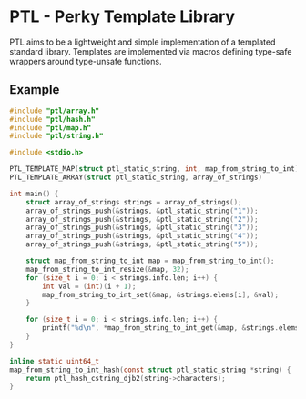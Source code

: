 # PTL - Perky Template Library

PTL aims to be a lightweight and simple implementation of a templated standard library.
Templates are implemented via macros defining type-safe wrappers around type-unsafe functions.

## Example
```c
#include "ptl/array.h"
#include "ptl/hash.h"
#include "ptl/map.h"
#include "ptl/string.h"

#include <stdio.h>

PTL_TEMPLATE_MAP(struct ptl_static_string, int, map_from_string_to_int)
PTL_TEMPLATE_ARRAY(struct ptl_static_string, array_of_strings)

int main() {
    struct array_of_strings strings = array_of_strings();
    array_of_strings_push(&strings, &ptl_static_string("1"));
    array_of_strings_push(&strings, &ptl_static_string("2"));
    array_of_strings_push(&strings, &ptl_static_string("3"));
    array_of_strings_push(&strings, &ptl_static_string("4"));
    array_of_strings_push(&strings, &ptl_static_string("5"));

    struct map_from_string_to_int map = map_from_string_to_int();
    map_from_string_to_int_resize(&map, 32);
    for (size_t i = 0; i < strings.info.len; i++) {
        int val = (int)(i + 1);
        map_from_string_to_int_set(&map, &strings.elems[i], &val);
    }

    for (size_t i = 0; i < strings.info.len; i++) {
        printf("%d\n", *map_from_string_to_int_get(&map, &strings.elems[i]));
    }
}

inline static uint64_t
map_from_string_to_int_hash(const struct ptl_static_string *string) {
    return ptl_hash_cstring_djb2(string->characters);
}
```
